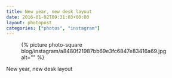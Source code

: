 ```yaml
---
title: New year, new desk layout
date: 2016-01-02T09:31:03+00:00
layout: photopost
categories: ["photos", "instagram"]
---
```


<figure class="photo photo--square">
  {% picture photo-square blog/instagram/a8480f21987bb69e3fc6847e83416a69.jpg alt="" %}
</figure>

New year, new desk layout

